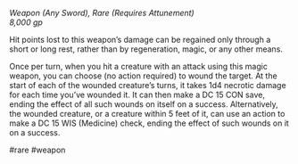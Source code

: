 *Weapon (Any Sword), Rare (Requires Attunement)*  
*8,000 gp*

Hit points lost to this weapon’s damage can be regained only through a short or long rest, rather than by regeneration, magic, or any other means.

Once per turn, when you hit a creature with an attack using this magic weapon, you can choose (no action required) to wound the target. At the start of each of the wounded creature’s turns, it takes 1d4 necrotic damage for each time you’ve wounded it. It can then make a DC 15 CON save, ending the effect of all such wounds on itself on a success. Alternatively, the wounded creature, or a creature within 5 feet of it, can use an action to make a DC 15 WIS (Medicine) check, ending the effect of such wounds on it on a success.

#rare #weapon
